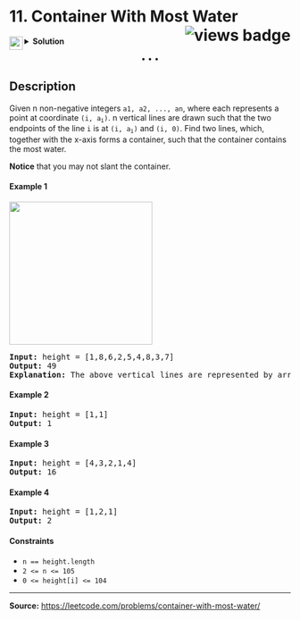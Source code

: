 <h1>
11. Container With Most Water
<img src="https://tinyurl.com/2p968ye5" align="right" alt="views badge">
</h1>

<details>
<summary>
    <img src="https://git.io/JDE5D" height="24" align="left" alt="swift">
    <b>Solution</b>
</summary>

<br/>

```swift
class Solution {
    func maxArea(_ height: [Int]) -> Int {
        let len = height.count
        guard len > 2 else { return min(height[0], height[1]) }
        
        var area = 0
        var lhs = 0, rhs = len - 1
        
        while lhs < rhs {
            let lots = min(height[lhs], height[rhs]) * (rhs - lhs)
            area = max(area, lots)
            height[lhs] < height[rhs] ? (lhs += 1) : (rhs -= 1)
        }
        return area
    }
}
```

<p>
<a href="https://gist.github.com/asahiocean/2cd5c4c6e12e6d2f75a016019f3fe52b">
<img src="https://git.io/JDNlC" alt="GitHub Gist" height="18" align="center">
</a>
<a href="https://leetcode.com/problems/container-with-most-water/discuss/1144091">
<img src="https://git.io/JDSVA" alt="LeetCode Discuss" height="28" align="right">
</a>
</p>
    
</details>

<p align="center">• • •</p>

<h2>Description</h2>

<p>
Given n non-negative integers <code>a1, a2, ..., an</code>, where each represents a point at coordinate <code>(i, a<sub>i</sub>)</code>. n vertical lines are drawn such that the two endpoints of the line <code>i</code> is at <code>(i, a<sub>i</sub>)</code> and <code>(i, 0)</code>. Find two lines, which, together with the x-axis forms a container, such that the container contains the most water.

<b>Notice</b> that you may not slant the container.

</p>

<h4>Example 1</h4>

<p><img src="https://s3-lc-upload.s3.amazonaws.com/uploads/2018/07/17/question_11.jpg" height="256"></p>

<pre>
<b>Input:</b> height = [1,8,6,2,5,4,8,3,7]
<b>Output:</b> 49
<b>Explanation:</b> The above vertical lines are represented by array [1,8,6,2,5,4,8,3,7]. In this case, the max area of water (blue section) the container can contain is 49.
</pre>

<h4>Example 2</h4>

<pre>
<b>Input:</b> height = [1,1]
<b>Output:</b> 1
</pre>

<h4>Example 3</h4>

<pre>
<b>Input:</b> height = [4,3,2,1,4]
<b>Output:</b> 16
</pre>

<h4>Example 4</h4>

<pre>
<b>Input:</b> height = [1,2,1]
<b>Output:</b> 2
</pre>

<h4>Constraints</h4>

<ul>
<li><code>n == height.length</code></li>
<li><code>2 <= n <= 105</code></li>
<li><code>0 <= height[i] <= 104</code></li>
</ul>

<hr>

<b>Source:</b> https://leetcode.com/problems/container-with-most-water/